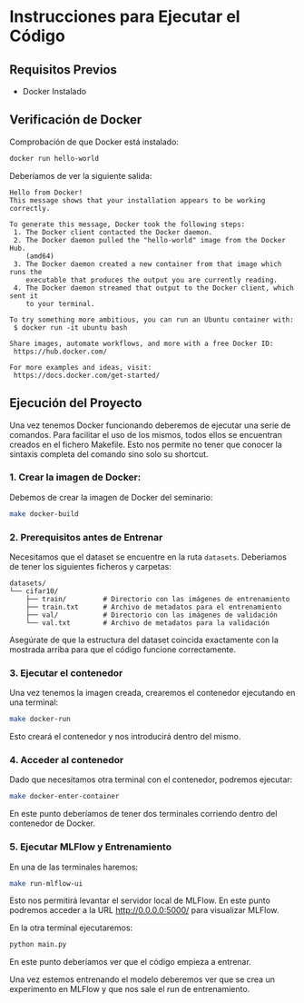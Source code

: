 # Instrucciones para Ejecutar el Código

## Requisitos Previos
- Docker Instalado

## Verificación de Docker
Comprobación de que Docker está instalado:
  ```bash
  docker run hello-world
  ```

Deberíamos de ver la siguiente salida:
```text
Hello from Docker!
This message shows that your installation appears to be working correctly.

To generate this message, Docker took the following steps:
 1. The Docker client contacted the Docker daemon.
 2. The Docker daemon pulled the "hello-world" image from the Docker Hub.
    (amd64)
 3. The Docker daemon created a new container from that image which runs the
    executable that produces the output you are currently reading.
 4. The Docker daemon streamed that output to the Docker client, which sent it
    to your terminal.

To try something more ambitious, you can run an Ubuntu container with:
 $ docker run -it ubuntu bash

Share images, automate workflows, and more with a free Docker ID:
 https://hub.docker.com/

For more examples and ideas, visit:
 https://docs.docker.com/get-started/
```

## Ejecución del Proyecto

Una vez tenemos Docker funcionando deberemos de ejecutar una serie de comandos. Para facilitar el uso de los mismos, todos ellos se encuentran creados en el fichero Makefile. Esto nos permite no tener que conocer la sintaxis completa del comando sino solo su shortcut.

### 1. Crear la imagen de Docker:
Debemos de crear la imagen de Docker del seminario:
```bash
make docker-build
```

### 2. Prerequisitos antes de Entrenar
Necesitamos que el dataset se encuentre en la ruta `datasets`.
Deberiamos de tener los siguientes ficheros y carpetas:

```
datasets/
└── cifar10/
    ├── train/         # Directorio con las imágenes de entrenamiento
    ├── train.txt      # Archivo de metadatos para el entrenamiento
    ├── val/           # Directorio con las imágenes de validación
    └── val.txt        # Archivo de metadatos para la validación
```

Asegúrate de que la estructura del dataset coincida exactamente con la mostrada arriba para que el código funcione correctamente.

### 3. Ejecutar el contenedor
Una vez tenemos la imagen creada, crearemos el contenedor ejecutando en una terminal:
```bash
make docker-run
```
Esto creará el contenedor y nos introducirá dentro del mismo.

### 4. Acceder al contenedor
Dado que necesitamos otra terminal con el contenedor, podremos ejecutar:
```bash
make docker-enter-container
```

En este punto deberíamos de tener dos terminales corriendo dentro del contenedor de Docker.

### 5. Ejecutar MLFlow y Entrenamiento
En una de las terminales haremos:
```bash
make run-mlflow-ui
```
Esto nos permitirá levantar el servidor local de MLFlow. En este punto podremos acceder a la URL http://0.0.0.0:5000/ para visualizar MLFlow.

En la otra terminal ejecutaremos:
```bash
python main.py
```

En este punto deberíamos ver que el código empieza a entrenar.

Una vez estemos entrenando el modelo deberemos ver que se crea un experimento en MLFlow y que nos sale el run de entrenamiento.